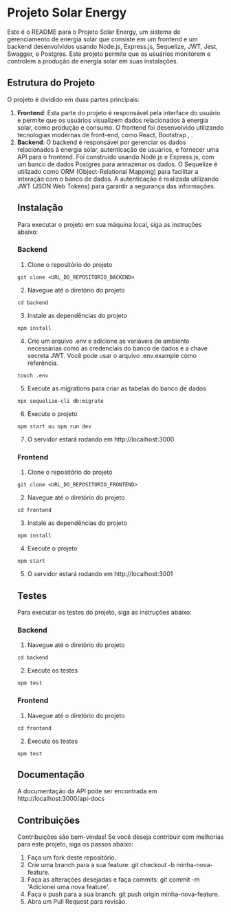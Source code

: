 # Projeto Solar Energy

<p> Este é o README para o Projeto Solar Energy, um sistema de gerenciamento de energia solar que consiste em um frontend e um backend desenvolvidos usando Node.js, Express.js, Sequelize, JWT, Jest, Swagger, e Postgres. Este projeto permite que os usuários monitorem e controlem a produção de energia solar em suas instalações.

## Estrutura do Projeto

O projeto é dividido em duas partes principais:

<ol>
<li><strong>Frontend</strong>: Esta parte do projeto é responsável pela interface do usuário e permite que os usuários visualizem dados relacionados à energia solar, como produção e consumo. O frontend foi desenvolvido utilizando tecnologias modernas de front-end, como React, Bootstrap , .

<li><strong>Backend</strong>: O backend é responsável por gerenciar os dados relacionados à energia solar, autenticação de usuários, e fornecer uma API para o frontend. Foi construído usando Node.js e Express.js, com um banco de dados Postgres para armazenar os dados. O Sequelize é utilizado como ORM (Object-Relational Mapping) para facilitar a interação com o banco de dados. A autenticação é realizada utilizando JWT (JSON Web Tokens) para garantir a segurança das informações.



## Instalação

Para executar o projeto em sua máquina local, siga as instruções abaixo:

### Backend

1. Clone o repositório do projeto

```
git clone <URL_DO_REPOSITORIO_BACKEND>
```
2. Navegue até o diretório do projeto

```
cd backend
```
3. Instale as dependências do projeto

```
npm install
```
4. Crie um arquivo .env e adicione as variáveis de ambiente necessárias como as credenciais do banco de dados e a chave secreta JWT. Você pode usar o arquivo .env.example como referência.

```
touch .env
```
5. Execute as migrations para criar as tabelas do banco de dados

```
npx sequelize-cli db:migrate
```
6. Execute o projeto

```
npm start ou npm run dev
```
7. O servidor estará rodando em http://localhost:3000

### Frontend

1. Clone o repositório do projeto

```
git clone <URL_DO_REPOSITORIO_FRONTEND>
```
2. Navegue até o diretório do projeto

```
cd frontend
```
3. Instale as dependências do projeto

```
npm install
```
4. Execute o projeto

```
npm start
```
5. O servidor estará rodando em http://localhost:3001

## Testes

Para executar os testes do projeto, siga as instruções abaixo:

### Backend

1. Navegue até o diretório do projeto

```
cd backend
```
2. Execute os testes

```
npm test
```
### Frontend

1. Navegue até o diretório do projeto

```
cd frontend
```
2. Execute os testes

```
npm test
```
## Documentação

A documentação da API pode ser encontrada em http://localhost:3000/api-docs

## Contribuições

Contribuições são bem-vindas! Se você deseja contribuir com melhorias para este projeto, siga os passos abaixo:

1. Faça um fork deste repositório.
2. Crie uma branch para a sua feature: git checkout -b minha-nova-feature.
3. Faça as alterações desejadas e faça commits: git commit -m 'Adicionei uma nova feature'.
4. Faça o push para a sua branch: git push origin minha-nova-feature.
5. Abra um Pull Request para revisão.

